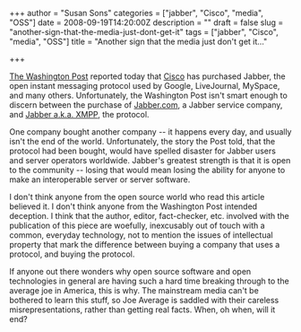 +++
author = "Susan Sons"
categories = ["jabber", "Cisco", "media", "OSS"]
date = 2008-09-19T14:20:00Z
description = ""
draft = false
slug = "another-sign-that-the-media-just-dont-get-it"
tags = ["jabber", "Cisco", "media", "OSS"]
title = "Another sign that the media just don't get it..."

+++

[The Washington Post](http://www.washingtonpost.com/wp-dyn/content/article/2008/09/19/AR2008091901403.html) reported today that [Cisco](http://www.cisco.com/) has purchased Jabber, the open instant messaging protocol used by Google, LiveJournal, MySpace, and many others. Unfortunately, the Washington Post isn't smart enough to discern between the purchase of [Jabber.com](http://www.jabber.com/), a Jabber service company, and [Jabber a.k.a. XMPP](http://www.xmpp.org/protocols/), the protocol.

One company bought another company -- it happens every day, and usually isn't the end of the world. Unfortunately, the story the Post told, that the protocol had been bought, would have spelled disaster for Jabber users and server operators worldwide. Jabber's greatest strength is that it is open to the community -- losing that would mean losing the ability for anyone to make an interoperable server or server software.

I don't think anyone from the open source world who read this article believed it. I don't think anyone from the Washington Post intended deception. I think that the author, editor, fact-checker, etc. involved with the publication of this piece are woefully, inexcusably out of touch with a common, everyday technology, not to mention the issues of intellectual property that mark the difference between buying a company that uses a protocol, and buying the protocol. 

If anyone out there wonders why open source software and open technologies in general are having such a hard time breaking through to the average joe in America, this is why. The mainstream media can't be bothered to learn this stuff, so Joe Average is saddled with their careless misrepresentations, rather than getting real facts. When, oh when, will it end?

